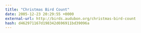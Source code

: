 ```yaml
---
title: "Christmas Bird Count"
date: 2005-12-23 20:29:55 +0000
external-url: http://birds.audubon.org/christmas-bird-count
hash: d462971167d198342d696911bd39096a
---
```



